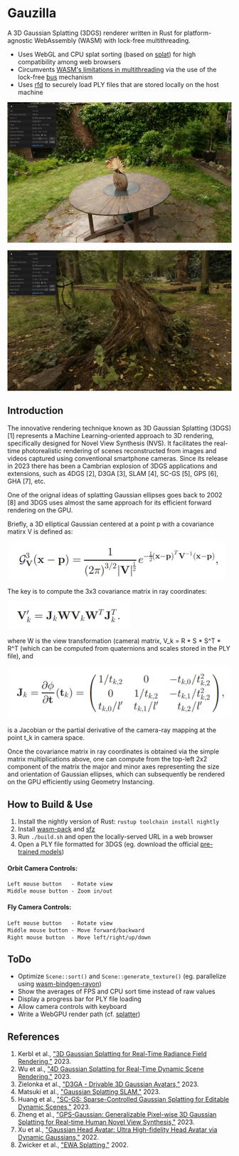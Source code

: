 # Gauzilla
A 3D Gaussian Splatting (3DGS) renderer written in Rust for platform-agnostic WebAssembly (WASM) with lock-free multithreading.
* Uses WebGL and CPU splat sorting (based on [splat](https://github.com/antimatter15/splat)) for high compatibility among web browsers
* Circumvents [WASM's limitations in multithreading](https://rustwasm.github.io/2018/10/24/multithreading-rust-and-wasm.html) via the use of the lock-free [bus](https://github.com/jonhoo/bus) mechanism
* Uses [rfd](https://github.com/PolyMeilex/rfd) to securely load PLY files that are stored locally on the host machine


![Screenshot #1](images/gauzilla_01.png?raw=true "Screenshot #1")

![Screenshot #2](images/gauzilla_02.png?raw=true "Screenshot #2")


## Introduction
The innovative rendering technique known as 3D Gaussian Splatting (3DGS) [1] represents a Machine Learning-oriented approach to 3D rendering, specifically designed for Novel View Synthesis (NVS). It facilitates the real-time photorealistic rendering of scenes reconstructed from images and videos captured using conventional smartphone cameras. Since its release in 2023 there has been a Cambrian explosion of 3DGS applications and extensions, such as 4DGS [2], D3GA [3], SLAM [4], SC-GS [5], GPS [6], GHA [7], etc.

One of the orignal ideas of splatting Gaussian ellipses goes back to 2002 [8] and 3DGS uses almost the same approach for its efficient forward rendering on the GPU.

Briefly, a 3D elliptical Gaussian centered at a point p with a covariance matirx V is defined as:

![Eq.19 of [8]](images/eq19.png?raw=true "Eq.19 of [8]")

The key is to compute the 3x3 covariance matrix in ray coordinates:

![Eq.31 of [8]](images/eq31.png?raw=true "Eq.31 of [8]")

where W is the view transformation (camera) matrix, V_k = R * S * S^T * R^T (which can be computed from quaternions and scales stored in the PLY file), and

![Eq.29 of [8]](images/eq29.png?raw=true "Eq.29 of [8]")

is a Jacobian or the partial derivative of the camera-ray mapping at the point t_k in camera space.

Once the covariance matrix in ray coordinates is obtained via the simple matrix multiplications above, one can compute from the top-left 2x2 component of the matrix the major and minor axes representing the size and orientation of Gaussian ellipses, which can subsequently be rendered on the GPU efficiently using Geometry Instancing.


## How to Build & Use
1. Install the nightly version of Rust: `rustup toolchain install nightly`
2. Install [wasm-pack](https://rustwasm.github.io/wasm-pack/installer/) and [sfz](https://github.com/weihanglo/sfz)
3. Run `./build.sh` and open the locally-served URL in a web browser
4. Open a PLY file formatted for 3DGS (eg. download the official [pre-trained models](https://repo-sam.inria.fr/fungraph/3d-gaussian-splatting/datasets/pretrained/models.zip))

#### Orbit Camera Controls:
```
Left mouse button   - Rotate view
Middle mouse button - Zoom in/out
```

#### Fly Camera Controls:
```
Left mouse button   - Rotate view
Middle mouse button - Move forward/backward
Right mouse button  - Move left/right/up/down
```


## ToDo
* Optimize `Scene::sort()` and `Scene::generate_texture()` (eg. parallelize using [wasm-bindgen-rayon](https://github.com/GoogleChromeLabs/wasm-bindgen-rayon))
* Show the averages of FPS and CPU sort time instead of raw values
* Display a progress bar for PLY file loading
* Allow camera controls with keyboard
* Write a WebGPU render path (cf. [splatter](https://github.com/Lichtso/splatter))


## References
1. Kerbl et al., ["3D Gaussian Splatting for Real-Time Radiance Field Rendering,"](https://repo-sam.inria.fr/fungraph/3d-gaussian-splatting/) 2023.
2. Wu et al., ["4D Gaussian Splatting for Real-Time Dynamic Scene Rendering,"](https://guanjunwu.github.io/4dgs/) 2023.
3. Zielonka et al., ["D3GA - Drivable 3D Gaussian Avatars,"](https://zielon.github.io/d3ga/) 2023.
4. Matsuki et al., ["Gaussian Splatting SLAM,"](https://rmurai.co.uk/projects/GaussianSplattingSLAM/) 2023.
5. Huang et al., ["SC-GS: Sparse-Controlled Gaussian Splatting for Editable Dynamic Scenes,"](https://yihua7.github.io/SC-GS-web/) 2023.
6. Zheng et al., ["GPS-Gaussian: Generalizable Pixel-wise 3D Gaussian Splatting for Real-time Human Novel View Synthesis,"](https://shunyuanzheng.github.io/GPS-Gaussian) 2023.
7. Xu et al., ["Gaussian Head Avatar: Ultra High-fidelity Head Avatar via Dynamic Gaussians,"](https://yuelangx.github.io/gaussianheadavatar/) 2022.
8. Zwicker et al., ["EWA Splatting,"](https://vcg.seas.harvard.edu/publications/ewa-splatting) 2002.
